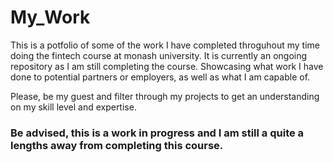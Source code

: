 # My_Work


This is a potfolio of some of the work I have completed throguhout my time doing the fintech course at monash university. It is currently an ongoing repository as I am still completing the course. Showcasing what work I have done to potential partners or employers, as well as what I am capable of.

Please, be my guest and filter through my projects to get an understanding on my skill level and expertise.

### Be advised, this is a work in progress and I am still a quite a lengths away from completing this course.
